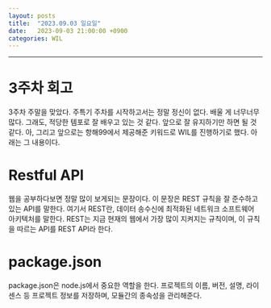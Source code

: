 ```yaml
---
layout: posts
title:  "2023.09.03 일요일"
date:   2023-09-03 21:00:00 +0900
categories: WIL
---
```

---
# 3주차 회고
3주차 주말을 맞았다. 주특기 주차를 시작하고서는 정말 정신이 없다. 배울 게 너무너무 많다. 그래도, 적당한 템포로 잘 배우고 있는 것 같다. 앞으로 잘 유지하기만 하면 될 것 같다. 아, 그리고 앞으로는 항해99에서 제공해준 키워드로 WIL를 진행하기로 했다. 아래는 그 내용이다.

# Restful API
웹을 공부하다보면 정말 많이 보게되는 문장이다. 이 문장은 REST 규칙을 잘 준수하고 있는 API를 말한다. 여기서 REST란, 데이터 송수신에 최적화된 네트워크 소프트웨어 아키텍처를 말한다. REST는 지금 현재의 웹에서 가장 많이 지켜지는 규칙이며, 이 규칙을 따르는 API를 REST API라 한다.

# package.json
package.json은 node.js에서 중요한 역할을 한다. 프로젝트의 이름, 버전, 설명, 라이센스 등 프로젝트 정보를 저장하며, 모듈간의 종속성을 관리해준다.